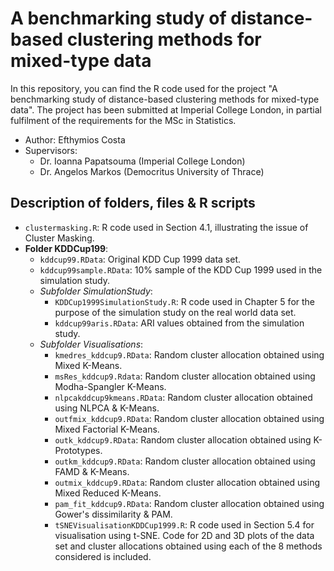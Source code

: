 # A benchmarking study of distance-based clustering methods for mixed-type data

In this repository, you can find the R code used for the project "A benchmarking study of distance-based clustering methods for mixed-type data". The project has been submitted at Imperial College London, in partial fulfilment of the requirements for the MSc in Statistics.

* Author: Efthymios Costa
* Supervisors:
  * Dr. Ioanna Papatsouma (Imperial College London)
  * Dr. Angelos Markos (Democritus University of Thrace)

## Description of folders, files & R scripts

* `clustermasking.R`: R code used in Section 4.1, illustrating the issue of Cluster Masking.
* __Folder KDDCup199__:
  * `kddcup99.RData`: Original KDD Cup 1999 data set.
  * `kddcup99sample.RData`: 10% sample of the KDD Cup 1999 used in the simulation study.
  * _Subfolder SimulationStudy_:
    * `KDDCup1999SimulationStudy.R`: R code used in Chapter 5 for the purpose of the simulation study on the real world data set.
    * `kddcup99aris.RData`: ARI values obtained from the simulation study.
  * _Subfolder Visualisations_:
    * `kmedres_kddcup9.RData`: Random cluster allocation obtained using Mixed K-Means.
    * `msRes_kddcup9.Rdata`: Random cluster allocation obtained using Modha-Spangler K-Means.
    * `nlpcakddcup9kmeans.RData`: Random cluster allocation obtained using NLPCA & K-Means.
    * `outfmix_kddcup9.RData`: Random cluster allocation obtained using Mixed Factorial K-Means.
    * `outk_kddcup9.RData`: Random cluster allocation obtained using K-Prototypes.
    * `outkm_kddcup9.RData`: Random cluster allocation obtained using FAMD & K-Means.
    * `outmix_kddcup9.RData`: Random cluster allocation obtained using Mixed Reduced K-Means.
    * `pam_fit_kddcup9.RData`: Random cluster allocation obtained using Gower's dissimilarity & PAM.
    * `tSNEVisualisationKDDCup1999.R`: R code used in Section 5.4 for visualisation using t-SNE. Code for 2D and 3D plots of the data set and cluster allocations obtained using each of the 8 methods considered is included.
